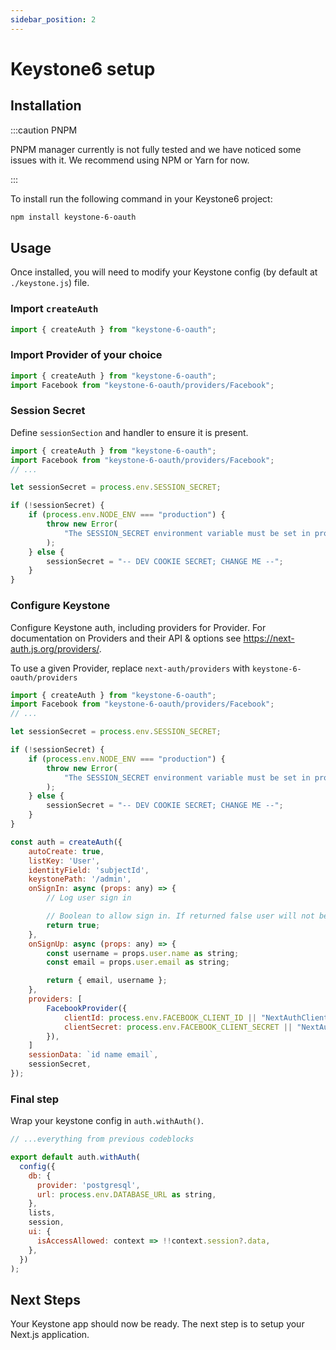 ```yaml
---
sidebar_position: 2
---
```


# Keystone6 setup

## Installation


:::caution PNPM

PNPM manager currently is not fully tested and we have noticed some issues with it. We recommend using NPM or Yarn for now.

:::

To install run the following command in your Keystone6 project:

```bash npm2yarn2pnpm
npm install keystone-6-oauth
```
 
## Usage

Once installed, you will need to modify your Keystone config (by default at `./keystone.js`) file.

### Import `createAuth`

```javascript showLineNumbers title="keystone.js"
import { createAuth } from "keystone-6-oauth";
```

### Import Provider of your choice

```javascript {2} showLineNumbers title="keystone.js"
import { createAuth } from "keystone-6-oauth";
import Facebook from "keystone-6-oauth/providers/Facebook";
```

### Session Secret

<!-- TODO: Add description about session secret -->

Define `sessionSection` and handler to ensure it is present.

```javascript {5,7-15} showLineNumbers title="keystone.js"
import { createAuth } from "keystone-6-oauth";
import Facebook from "keystone-6-oauth/providers/Facebook";
// ...

let sessionSecret = process.env.SESSION_SECRET;

if (!sessionSecret) {
    if (process.env.NODE_ENV === "production") {
        throw new Error(
            "The SESSION_SECRET environment variable must be set in production"
        );
    } else {
        sessionSecret = "-- DEV COOKIE SECRET; CHANGE ME --";
    }
}
```

### Configure Keystone

Configure Keystone auth, including providers for Provider. For documentation on Providers and their API & options see https://next-auth.js.org/providers/.

To use a given Provider, replace `next-auth/providers` with `keystone-6-oauth/providers`

```javascript {17-36} showLineNumbers title="keystone.js"
import { createAuth } from "keystone-6-oauth";
import Facebook from "keystone-6-oauth/providers/Facebook";
// ...

let sessionSecret = process.env.SESSION_SECRET;

if (!sessionSecret) {
    if (process.env.NODE_ENV === "production") {
        throw new Error(
            "The SESSION_SECRET environment variable must be set in production"
        );
    } else {
        sessionSecret = "-- DEV COOKIE SECRET; CHANGE ME --";
    }
}

const auth = createAuth({
    autoCreate: true,
    listKey: 'User',
    identityField: 'subjectId',
    keystonePath: '/admin',
    onSignIn: async (props: any) => {
        // Log user sign in

        // Boolean to allow sign in. If returned false user will not be logged in.
        return true;
    },
    onSignUp: async (props: any) => {
        const username = props.user.name as string;
        const email = props.user.email as string;

        return { email, username };
    },
    providers: [
        FacebookProvider({
            clientId: process.env.FACEBOOK_CLIENT_ID || "NextAuthClientID",
            clientSecret: process.env.FACEBOOK_CLIENT_SECRET || "NextAuthClientSecret",
        }),
    ]
    sessionData: `id name email`,
    sessionSecret,
});
```

### Final step

Wrap your keystone config in `auth.withAuth()`.

```javascript {3-17} showLineNumbers title="keystone.js"
// ...everything from previous codeblocks

export default auth.withAuth(
  config({
    db: {
      provider: 'postgresql',
      url: process.env.DATABASE_URL as string,
    },
    lists,
    session,
    ui: {
      isAccessAllowed: context => !!context.session?.data,
    },
  })
);
```

## Next Steps

Your Keystone app should now be ready. The next step is to setup your Next.js application.